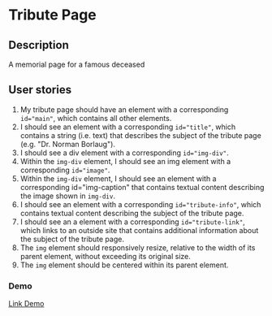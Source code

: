 # Tribute Page

## Description
A memorial page for a famous deceased

## User stories
1. My tribute page should have an element with a corresponding `id="main"`, which contains all other elements.
2. I should see an element with a corresponding `id="title"`, which contains a string (i.e. text) that describes the subject of the tribute page (e.g. "Dr. Norman Borlaug").
3. I should see a div element with a corresponding `id="img-div"`.
4. Within the `img-div` element, I should see an img element with a corresponding `id="image"`.
5. Within the `img-div` element, I should see an element with a corresponding id="img-caption" that contains textual content describing the image shown in `img-div`.
6. I should see an element with a corresponding `id="tribute-info"`, which contains textual content describing the subject of the tribute page.
7. I should see an a element with a corresponding `id="tribute-link"`, which links to an outside site that contains additional information about the subject of the tribute page.
8. The `img` element should responsively resize, relative to the width of its parent element, without exceeding its original size.
9. The `img` element should be centered within its parent element.

### Demo
[Link Demo](https://codepen.io/hadinhtu97/full/jOrKRdq)
